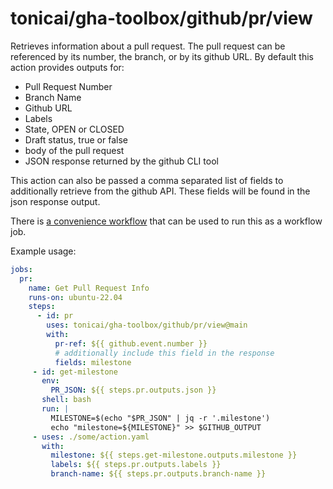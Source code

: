 # tonicai/gha-toolbox/github/pr/view

Retrieves information about a pull request. The pull request can be referenced
by its number, the branch, or by its github URL. By default this action
provides outputs for:

- Pull Request Number
- Branch Name
- Github URL
- Labels
- State, OPEN or CLOSED
- Draft status, true or false
- body of the pull request
- JSON response returned by the github CLI tool

This action can also be passed a comma separated list of fields to additionally
retrieve from the github API. These fields will be found in the json response
output.

There is [a convenience workflow](.github/workflows/github-pr-view.yaml) that
can be used to run this as a workflow job.

Example usage:

```yaml
jobs:
  pr:
    name: Get Pull Request Info
    runs-on: ubuntu-22.04
    steps:
      - id: pr
        uses: tonicai/gha-toolbox/github/pr/view@main
        with:
          pr-ref: ${{ github.event.number }}
          # additionally include this field in the response
          fields: milestone
     - id: get-milestone
       env:
         PR_JSON: ${{ steps.pr.outputs.json }}
       shell: bash
       run: |
         MILESTONE=$(echo "$PR_JSON" | jq -r '.milestone')
         echo "milestone=${MILESTONE}" >> $GITHUB_OUTPUT
     - uses: ./some/action.yaml
       with:
         milestone: ${{ steps.get-milestone.outputs.milestone }}
         labels: ${{ steps.pr.outputs.labels }}
         branch-name: ${{ steps.pr.outputs.branch-name }}
```
